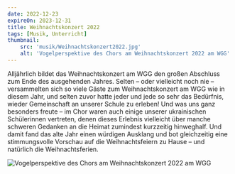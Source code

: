 ```yaml
---
date: 2022-12-23
expireOn: 2023-12-31
title: Weihnachtskonzert 2022
tags: [Musik, Unterricht]
thumbnail: 
    src: 'musik/Weihnachtskonzert2022.jpg'
    alt: 'Vogelperspektive des Chors am Weihnachtskonzert 2022 am WGG'
---
```


Alljährlich bildet das Weihnachtskonzert am WGG den großen Abschluss zum Ende des ausgehenden Jahres.
Selten – oder vielleicht noch nie – versammelten sich so viele Gäste zum Weihnachtskonzert am WGG wie in diesem Jahr, und selten zuvor hatte jeder und jede so sehr das Bedürfnis, wieder Gemeinschaft an unserer Schule zu erleben! Und was uns ganz besonders freute – im Chor waren auch einige unserer ukrainischen Schülerinnen vertreten, denen dieses Erlebnis vielleicht über manche schweren Gedanken an die Heimat zumindest kurzzeitig hinweghalf.
Und damit fand das alte Jahr einen würdigen Ausklang und bot gleichzeitig eine stimmungsvolle Vorschau auf die Weihnachtsfeiern zu Hause – und natürlich die Weihnachtsferien.

![Vogelperspektive des Chors am Weihnachtskonzert 2022 am WGG](images/musik/Weihnachtskonzert2022.jpg)